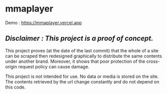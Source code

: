 # mmaplayer

Demo : https://mmaplayer.vercel.app

*Disclaimer : This project is a proof of concept.*
-----

This project proves (at the date of the last commit) that the whole of a site can be scraped then redesigned graphically to distribute the same contents under another brand.
Moreover, it shows that poor protection of the cross-origin request policy can cause damage.

This project is not intended for use.
No data or media is stored on the site.
The contents retrieved by the url change constantly and do not depend on this code.
